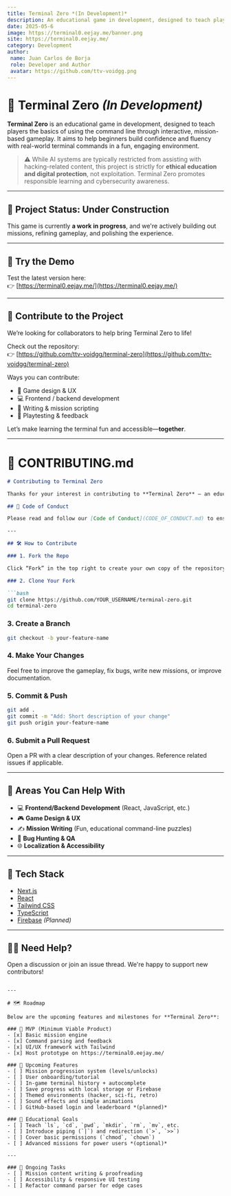 ```yaml
---
title: Terminal Zero *(In Development)*
description: An educational game in development, designed to teach players the basics of using the command line through interactive, mission-based gameplay.
date: 2025-05-6
image: https://terminal0.eejay.me/banner.png 
site: https://terminal0.eejay.me/
category: Development
author:
 name: Juan Carlos de Borja
 role: Developer and Author
 avatar: https://github.com/ttv-voidgg.png
---
```


# 🧠 Terminal Zero *(In Development)*

**Terminal Zero** is an educational game in development, designed to teach players the basics of using the command line through interactive, mission-based gameplay. It aims to help beginners build confidence and fluency with real-world terminal commands in a fun, engaging environment.

> ⚠️ While AI systems are typically restricted from assisting with hacking-related content, this project is strictly for **ethical education and digital protection**, not exploitation. Terminal Zero promotes responsible learning and cybersecurity awareness.

---

## 🚧 Project Status: Under Construction

This game is currently **a work in progress**, and we're actively building out missions, refining gameplay, and polishing the experience.

---

## 🧪 Try the Demo

Test the latest version here:  
👉 [https://terminal0.eejay.me/](https://terminal0.eejay.me/)

---

## 🤝 Contribute to the Project

We’re looking for collaborators to help bring Terminal Zero to life!

Check out the repository:  
👉 [https://github.com/ttv-voidgg/terminal-zero](https://github.com/ttv-voidgg/terminal-zero)

Ways you can contribute:
- 🎨 Game design & UX
- 💻 Frontend / backend development
- 📝 Writing & mission scripting
- 🧪 Playtesting & feedback

Let’s make learning the terminal fun and accessible—**together**.

---

# 📄 CONTRIBUTING.md

```markdown
# Contributing to Terminal Zero

Thanks for your interest in contributing to **Terminal Zero** — an educational game that teaches terminal basics through interactive missions. Whether you're a developer, designer, writer, or just passionate about education and open-source, you're welcome here!

## 📌 Code of Conduct

Please read and follow our [Code of Conduct](CODE_OF_CONDUCT.md) to ensure a safe, welcoming environment for all contributors.

---

## 🛠️ How to Contribute

### 1. Fork the Repo

Click “Fork” in the top right to create your own copy of the repository.

### 2. Clone Your Fork

```bash
git clone https://github.com/YOUR_USERNAME/terminal-zero.git
cd terminal-zero
```

### 3. Create a Branch

```bash
git checkout -b your-feature-name
```

### 4. Make Your Changes

Feel free to improve the gameplay, fix bugs, write new missions, or improve documentation.

### 5. Commit & Push

```bash
git add .
git commit -m "Add: Short description of your change"
git push origin your-feature-name
```

### 6. Submit a Pull Request

Open a PR with a clear description of your changes. Reference related issues if applicable.

---

## 🧪 Areas You Can Help With

- 💻 **Frontend/Backend Development** (React, JavaScript, etc.)
- 🎮 **Game Design & UX**
- ✍️ **Mission Writing** (Fun, educational command-line puzzles)
- 🐞 **Bug Hunting & QA**
- 🌐 **Localization & Accessibility**

---

## 🧰 Tech Stack

- [Next.js](https://nextjs.org/)
- [React](https://reactjs.org/)
- [Tailwind CSS](https://tailwindcss.com/)
- [TypeScript](https://www.typescriptlang.org/)
- [Firebase](https://firebase.google.com/) *(Planned)*

---

## 🙋‍♂️ Need Help?

Open a discussion or join an issue thread. We're happy to support new contributors!
```

---

# 🗺️ Roadmap

Below are the upcoming features and milestones for **Terminal Zero**:

### 🔧 MVP (Minimum Viable Product)
- [x] Basic mission engine
- [x] Command parsing and feedback
- [x] UI/UX framework with Tailwind
- [x] Host prototype on https://terminal0.eejay.me/

### 🎯 Upcoming Features
- [ ] Mission progression system (levels/unlocks)
- [ ] User onboarding/tutorial
- [ ] In-game terminal history + autocomplete
- [ ] Save progress with local storage or Firebase
- [ ] Themed environments (hacker, sci-fi, retro)
- [ ] Sound effects and simple animations
- [ ] GitHub-based login and leaderboard *(planned)*

### 🧠 Educational Goals
- [ ] Teach `ls`, `cd`, `pwd`, `mkdir`, `rm`, `mv`, etc.
- [ ] Introduce piping (`|`) and redirection (`>`, `>>`)
- [ ] Cover basic permissions (`chmod`, `chown`)
- [ ] Advanced missions for power users *(optional)*

---

### 🧪 Ongoing Tasks
- [ ] Mission content writing & proofreading
- [ ] Accessibility & responsive UI testing
- [ ] Refactor command parser for edge cases
